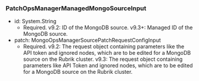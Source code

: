 ### PatchOpsManagerManagedMongoSourceInput


- id: System.String
  - Required. v9.2: ID of the MongoDB source.
      v9.3+: Managed ID of the MongoDB source.
- patch: MongoOpsManagerSourcePatchRequestConfigInput
  - Required. v9.2: The request object containing parameters like the API token and ignored nodes, which are to be edited for a MongoDB source on the Rubrik cluster. v9.3: The request object containing parameters like API Token and ignored nodes, which are to be edited for a MongoDB source on the Rubrik cluster.
